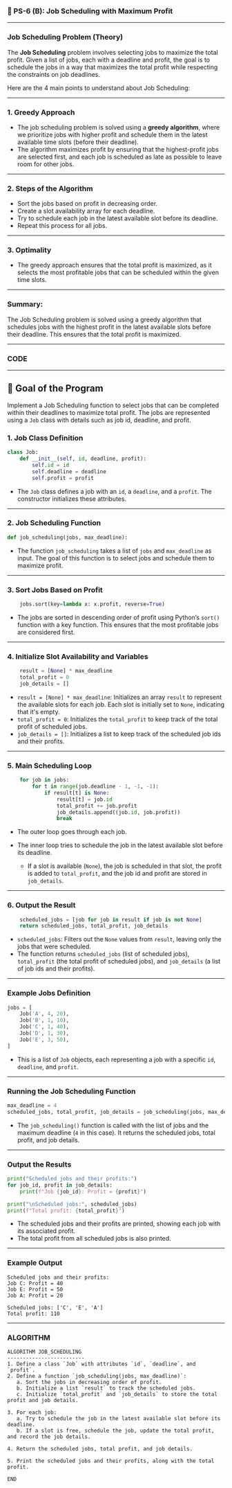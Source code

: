 ### 📘 PS-6 (B): Job Scheduling with Maximum Profit

---

### **Job Scheduling Problem (Theory)**

The **Job Scheduling** problem involves selecting jobs to maximize the total profit. Given a list of jobs, each with a deadline and profit, the goal is to schedule the jobs in a way that maximizes the total profit while respecting the constraints on job deadlines. 

Here are the 4 main points to understand about Job Scheduling:

---

### 1. **Greedy Approach**

* The job scheduling problem is solved using a **greedy algorithm**, where we prioritize jobs with higher profit and schedule them in the latest available time slots (before their deadline).
* The algorithm maximizes profit by ensuring that the highest-profit jobs are selected first, and each job is scheduled as late as possible to leave room for other jobs.

---

### 2. **Steps of the Algorithm**

* Sort the jobs based on profit in decreasing order.
* Create a slot availability array for each deadline.
* Try to schedule each job in the latest available slot before its deadline.
* Repeat this process for all jobs.

---

### 3. **Optimality**

* The greedy approach ensures that the total profit is maximized, as it selects the most profitable jobs that can be scheduled within the given time slots.

---

### **Summary:**

The Job Scheduling problem is solved using a greedy algorithm that schedules jobs with the highest profit in the latest available slots before their deadline. This ensures that the total profit is maximized.

---

### CODE

---

## 🧠 Goal of the Program

Implement a Job Scheduling function to select jobs that can be completed within their deadlines to maximize total profit. The jobs are represented using a `Job` class with details such as job id, deadline, and profit.

### 1. **Job Class Definition**

```python
class Job:
    def __init__(self, id, deadline, profit):
        self.id = id
        self.deadline = deadline
        self.profit = profit
````

* The `Job` class defines a job with an `id`, a `deadline`, and a `profit`. The constructor initializes these attributes.

---

### 2. **Job Scheduling Function**

```python
def job_scheduling(jobs, max_deadline):
```

* The function `job_scheduling` takes a list of `jobs` and `max_deadline` as input. The goal of this function is to select jobs and schedule them to maximize profit.

---

### 3. **Sort Jobs Based on Profit**

```python
    jobs.sort(key=lambda x: x.profit, reverse=True)
```

* The jobs are sorted in descending order of profit using Python’s `sort()` function with a key function. This ensures that the most profitable jobs are considered first.

---

### 4. **Initialize Slot Availability and Variables**

```python
    result = [None] * max_deadline
    total_profit = 0
    job_details = []
```

* `result = [None] * max_deadline`: Initializes an array `result` to represent the available slots for each job. Each slot is initially set to `None`, indicating that it's empty.
* `total_profit = 0`: Initializes the `total_profit` to keep track of the total profit of scheduled jobs.
* `job_details = []`: Initializes a list to keep track of the scheduled job ids and their profits.

---

### 5. **Main Scheduling Loop**

```python
    for job in jobs:
        for t in range(job.deadline - 1, -1, -1):
            if result[t] is None:
                result[t] = job.id
                total_profit += job.profit
                job_details.append((job.id, job.profit))
                break
```

* The outer loop goes through each job.
* The inner loop tries to schedule the job in the latest available slot before its deadline.

  * If a slot is available (`None`), the job is scheduled in that slot, the profit is added to `total_profit`, and the job id and profit are stored in `job_details`.

---

### 6. **Output the Result**

```python
    scheduled_jobs = [job for job in result if job is not None]
    return scheduled_jobs, total_profit, job_details
```

* `scheduled_jobs`: Filters out the `None` values from `result`, leaving only the jobs that were scheduled.
* The function returns `scheduled_jobs` (list of scheduled jobs), `total_profit` (the total profit of scheduled jobs), and `job_details` (a list of job ids and their profits).

---

### Example Jobs Definition

```python
jobs = [
    Job('A', 4, 20),
    Job('B', 1, 10),
    Job('C', 1, 40),
    Job('D', 1, 30),
    Job('E', 3, 50),
]
```

* This is a list of `Job` objects, each representing a job with a specific `id`, `deadline`, and `profit`.

---

### Running the Job Scheduling Function

```python
max_deadline = 4
scheduled_jobs, total_profit, job_details = job_scheduling(jobs, max_deadline)
```

* The `job_scheduling()` function is called with the list of jobs and the maximum deadline (`4` in this case). It returns the scheduled jobs, total profit, and job details.

---

### Output the Results

```python
print("Scheduled jobs and their profits:")
for job_id, profit in job_details:
    print(f"Job {job_id}: Profit = {profit}")

print("\nScheduled jobs:", scheduled_jobs)
print(f"Total profit: {total_profit}")
```

* The scheduled jobs and their profits are printed, showing each job with its associated profit.
* The total profit from all scheduled jobs is also printed.

---

### Example Output

```plaintext
Scheduled jobs and their profits:
Job C: Profit = 40
Job E: Profit = 50
Job A: Profit = 20

Scheduled jobs: ['C', 'E', 'A']
Total profit: 110
```

---

### ALGORITHM

```
ALGORITHM JOB_SCHEDULING
-------------------------
1. Define a class `Job` with attributes `id`, `deadline`, and `profit`.
2. Define a function `job_scheduling(jobs, max_deadline)`:
   a. Sort the jobs in decreasing order of profit.
   b. Initialize a list `result` to track the scheduled jobs.
   c. Initialize `total_profit` and `job_details` to store the total profit and job details.
   
3. For each job:
   a. Try to schedule the job in the latest available slot before its deadline.
   b. If a slot is free, schedule the job, update the total profit, and record the job details.
   
4. Return the scheduled jobs, total profit, and job details.

5. Print the scheduled jobs and their profits, along with the total profit.

END
```
